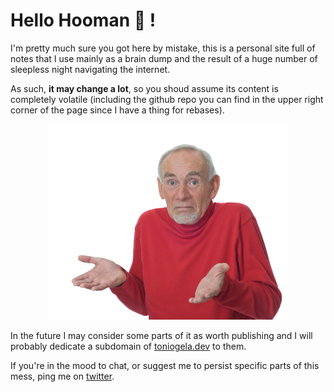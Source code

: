 # Hello Hooman 👋 !

I'm pretty much sure you got here by mistake, this is a personal site full of notes that I use mainly as a brain dump and the result of a huge number of sleepless night navigating the internet.

As such, **it may change a lot**, so you shoud assume its content is completely volatile (including the github repo you can find in the upper right corner of the page since I have a thing for rebases).

<p align="center"><img inline src="images/shrug.png" title="¯\_(ツ)_/¯"/></p>

In the future I may consider some parts of it as worth publishing and I will probably dedicate a subdomain of [toniogela.dev](https://toniogela.dev) to them.

If you're in the mood to chat, or suggest me to persist specific parts of this mess, ping me on [twitter](https://twitter.com/toniogela).

